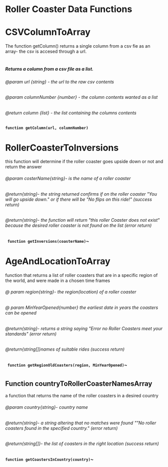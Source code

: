 # Roller Coaster Data Functions

# CSVColumnToArray
The function getColumn() returns a single column from a csv fie as an array- the csv is accesed through a url.
#
##### Returns a column from a csv file as a list.
###### @param url {string} - the url to the raw csv contents
###### @param columnNumber {number} - the column contents wanted as a list 
###### @return column {list} - the list containing the columns contents
**`function getColumn(url, columnNumber)`**
#


# RollerCoasterToInversions
this function will determine if the roller coaster goes upside down or not and return the answer 
###### @param costerName{string}- is the name of a roller coaster
######  @return{string}- the string returned confirms if on the roller coaster "You will go upside down." or if there will be "No flips on this ride!" (success return)
###### @return{string}- the function will return "this roller Coaster does not exist" because the desired roller coaster is not found on the list (error return)
**` function getInversions(coasterName)`~** 
# 

    
# AgeAndLocationToArray
function that returns a list of roller coasters that are in a specific region of the world, and were made in a chosen time frames
###### @ param region{string}- the region(location) of a roller coaster
###### @ param MinYearOpened{number} the earliest date  in years the coasters can be opened
###### @return{string}- returns a string saying "Error no Roller Coasters meet your standards" (error return) 
###### @return{string[]}names of suitable rides (success return)
**` function getRegionOldCoasters(region, MinYearOpened)`~** 
#

## Function countryToRollerCoasterNamesArray
a function that returns the name of the roller coasters in a desired country
###### @param country{string}- country name
###### @return{string}- a string altering that no matches were found ""No roller coasters found in the specified country." (error return)
###### @return{string[]}- the list of coasters in the right location (success return)
**`function getCoastersInCountry(country)`~** 
#
